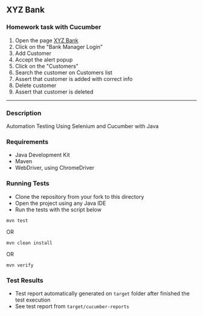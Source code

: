 ## XYZ Bank

### Homework task with Cucumber
1. Open the page [XYZ Bank](https://www.globalsqa.com/angularJs-protractor/BankingProject/#/login)
2. Click on the "Bank Manager Login"
3. Add Customer
4. Accept the alert popup
5. Click on the "Customers"
6. Search the customer on Customers list
7. Assert that customer is added with correct info
8. Delete customer
9. Assert that customer is deleted
_______________________________________________________________________________________
### Description 
Automation Testing Using Selenium and Cucumber with Java
### Requirements
* Java Development Kit
* Maven
* WebDriver, using ChromeDriver

### Running Tests
* Clone the repository from your fork to this directory
* Open the project using any Java IDE
* Run the tests with the script below
```shell
mvn test
```
OR
```shell
mvn clean install
```
OR
```shell
mvn verify
```

### Test Results
* Test report automatically generated on `target` folder after finished the test execution
* See test report from `target/cucumber-reports`
